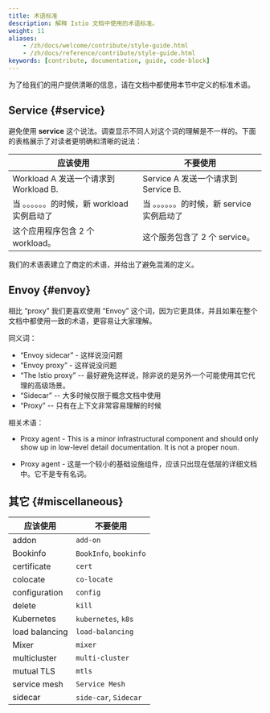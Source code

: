 ```yaml
---
title: 术语标准
description: 解释 Istio 文档中使用的术语标准。
weight: 11
aliases:
    - /zh/docs/welcome/contribute/style-guide.html
    - /zh/docs/reference/contribute/style-guide.html
keywords: [contribute, documentation, guide, code-block]
---
```


为了给我们的用户提供清晰的信息，请在文档中都使用本节中定义的标准术语。

## Service {#service}

避免使用 **service** 这个说法。调查显示不同人对这个词的理解是不一样的。下面的表格展示了对读者更明确和清晰的说法：

| 应该使用                                    | 不要使用
|--------------------------------------------|-----------------------------------------
| Workload A 发送一个请求到 Workload B.         | Service A 发送一个请求到 Service B.
| 当 。。。。。。的时候，新 workload 实例启动了    | 当 。。。。。。的时候，新 service 实例启动了
| 这个应用程序包含 2 个 workload。              | 这个服务包含了 2 个 service。

我们的术语表建立了商定的术语，并给出了避免混淆的定义。

## Envoy {#envoy}

相比 “proxy” 我们更喜欢使用 “Envoy” 这个词，因为它更具体，并且如果在整个文档中都使用一致的术语，更容易让大家理解。

同义词：

- “Envoy sidecar” - 这样说没问题
- “Envoy proxy” - 这样说没问题
- “The Istio proxy” -- 最好避免这样说，除非说的是另外一个可能使用其它代理的高级场景。
- “Sidecar”  -- 大多时候仅限于概念文档中使用
- “Proxy” -- 只有在上下文非常容易理解的时候

相关术语：

- Proxy agent  - This is a minor infrastructural component and should only show
  up in low-level detail documentation. It is not a proper noun.

- Proxy agent  - 这是一个较小的基础设施组件，应该只出现在低层的详细文档中。它不是专有名词。

## 其它 {#miscellaneous}

|应该使用         | 不要使用
|----------------|------
| addon          | `add-on`
| Bookinfo       | `BookInfo`, `bookinfo`
| certificate    | `cert`
| colocate       | `co-locate`
| configuration  | `config`
| delete         | `kill`
| Kubernetes     | `kubernetes`, `k8s`
| load balancing | `load-balancing`
| Mixer          | `mixer`
| multicluster   | `multi-cluster`
| mutual TLS     | `mtls`
| service mesh   | `Service Mesh`
| sidecar        | `side-car`, `Sidecar`
